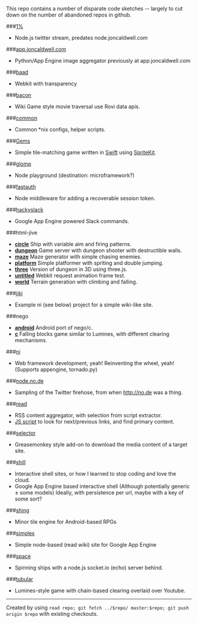 This repo contains a number of disparate code sketches -- largely to cut down on the number of abandoned repos in github.

###[1%](https://github.com/arkie/proto/tree/1%25)
 - Node.js twitter stream, predates node.joncaldwell.com

###[app.joncaldwell.com](https://github.com/arkie/proto/tree/app.joncaldwell.com)
 - Python/App Engine image aggregator previously at app.joncaldwell.com

###[baad](https://github.com/arkie/proto/tree/baad)
 - Webkit with transparency

###[bacon](https://github.com/arkie/proto/tree/bacon)
 - Wiki Game style movie traversal use Rovi data apis.

###[common](https://github.com/arkie/proto/tree/common)
 - Common *nix configs, helper scripts.

###[Gems](https://github.com/arkie/proto/tree/Gems)
 - Simple tile-matching game written in [Swift](https://developer.apple.com/swift/) using [SpriteKit](https://developer.apple.com/library/ios/documentation/GraphicsAnimation/Conceptual/SpriteKit_PG/Introduction/Introduction.html).


###[glomp](https://github.com/arkie/proto/tree/glomp)
 - Node playground (destination: microframework?)

###[fastauth](https://github.com/arkie/proto/tree/fastauth)
 - Node middleware for adding a recoverable session token.

###[hackyslack](https://github.com/arkie/proto/tree/hackyslack)
 - Google App Engine powered Slack commands.

###html-jive
 - **[circle](https://github.com/arkie/proto/tree/html-jive/circle)** Ship with variable aim and firing patterns.
 - **[dungeon](https://github.com/arkie/proto/tree/html-jive/dungeon)** Game server with dungeon shooter with destructible walls.
 - **[maze](https://github.com/arkie/proto/tree/html-jive/maze)** Maze generator with simple chasing enemies.
 - **[platform](https://github.com/arkie/proto/tree/html-jive/platform)** Simple platformer with spriting and double jumping.
 - **[three](https://github.com/arkie/proto/tree/html-jive/three)** Version of dungeon in 3D using three.js.
 - **[untitled](https://github.com/arkie/proto/tree/html-jive/untitled)** Webkit request animation frame test.
 - **[world](https://github.com/arkie/proto/tree/html-jive/world)** Terrain generation with climbing and falling.

###[jiki](https://github.com/arkie/proto/tree/jiki)
 - Example ni (see below) project for a simple wiki-like site.

###nego
 - **[android](https://github.com/arkie/proto/tree/nego/android)** Android port of nego/c.
 - **[c](https://github.com/arkie/proto/tree/nego/c)** Falling blocks game similar to Lumines, with different clearing mechanisms.

###[ni](https://github.com/arkie/proto/tree/ni)
 - Web framework development, yeah! Reinventing the wheel, yeah! (Supports appengine, tornado.py)

###[node.no.de](https://github.com/arkie/proto/tree/node.no.de)
 - Sampling of the Twitter firehose, from when http://no.de was a thing.

###[read](https://github.com/arkie/proto/tree/read)
 - RSS content aggregator, with selection from script extractor.
 - [JS script](https://github.com/arkie/proto/blob/read/static/read.js) to look for next/previous links, and find primary content.

###[selector](https://github.com/arkie/proto/tree/selector)
 - Greasemonkey style add-on to download the media content of a target site.

###[shill](https://github.com/arkie/proto/tree/shill)
 - Interactive shell sites, or how I learned to stop coding and love the cloud. 
 - Google App Engine based interactive shell (Although potentially generic ± some models)
   Ideally, with persistence per url, maybe with a key of some sort?

###[shing](https://github.com/arkie/proto/tree/shing)
 - Minor tile engine for Android-based RPGs

###[simplex](https://github.com/arkie/proto/tree/simplex)
 - Simple node-based (read wiki) site for Google App Engine

###[space](https://github.com/arkie/proto/tree/space)
 - Spinning ships with a node.js socket.io (echo) server behind.

###[tubular](https://github.com/arkie/proto/tree/tubular)
 - Lumines-style game with chain-based clearing overlaid over Youtube.

<hr>

Created by using ```read repo; git fetch ../$repo/ master:$repo; git push origin $repo``` with existing checkouts.
